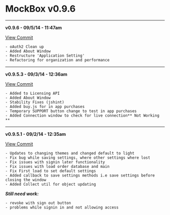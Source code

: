 MockBox v0.9.6
=========

---------------------------------------
**v0.9.6 - 09/5/14 - 11:47am**


[View Commit](d79f489682dab4f932dd4807cb5c5dfec55b8c7f)

```
- oAuth2 Clean up
- Added About Window
- Restructure 'Application Setting'
- Refactoring for organization and performance
```
---------------------------------------
**v0.9.5.3 - 09/3/14 - 12:36am**


[View Commit](2d0df8ad67a07e367a52cb84813fe56e86d46e4a)

```
- Added to Licensing API
- Added About Window
- Stability Fixes (jshint)
- Added buy.js for in app purchases
- Temporary SUPPORT button change to test in app purchases
- Added Connection window to check for live connection** Not Working **
```

---------------------------------------
**v0.9.5.1 - 09/2/14 - 12:35am**


[View Commit](e0fb5146c6bcd4c62c28a6e97a79e216fb2cddf0)

```
- Updates to changing themes and changed default to light
- Fix bug while saving settings, where other settings where lost
- Fix issues with signin later functionality
- Fix issues with load order database and main
- Fix First load to set default settings
- Added callback to save settings methods i.e save settings before closing the window
- Added Collect util for object updating
```
***Still need work:*** 
```
- revoke with sign out button
- problems while signin in and not allowing access
```

